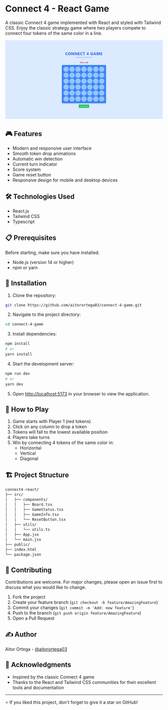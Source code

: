 # Connect 4 - React Game

A classic Connect 4 game implemented with React and styled with Tailwind CSS. Enjoy the classic strategy game where two players compete to connect four tokens of the same color in a line.

![Connect 4 Game Preview](./public/preview.png)

## 🎮 Features

- Modern and responsive user interface
- Smooth token drop animations
- Automatic win detection
- Current turn indicator
- Score system
- Game reset button
- Responsive design for mobile and desktop devices

## 🛠️ Technologies Used

- React.js
- Tailwind CSS
- Typescript

## 📋 Prerequisites

Before starting, make sure you have installed:

- Node.js (version 14 or higher)
- npm or yarn

## 🚀 Installation

1. Clone the repository:
```bash
git clone https://github.com/aitorortega03/connect-4-game.git
```

2. Navigate to the project directory:
```bash
cd connect-4-game
```

3. Install dependencies:
```bash
npm install
# or
yarn install
```

4. Start the development server:
```bash
npm run dev
# or
yarn dev
```

5. Open [http://localhost:5173](http://localhost:5173) in your browser to view the application.

## 🎯 How to Play

1. Game starts with Player 1 (red tokens)
2. Click on any column to drop a token
3. Tokens will fall to the lowest available position
4. Players take turns
5. Win by connecting 4 tokens of the same color in:
   - Horizontal
   - Vertical
   - Diagonal

## 🏗️ Project Structure

```
connect4-react/
├── src/
│   ├── components/
│   │   ├── Board.tsx
│   │   ├── GameStatus.tsx
│   │   ├── GameInfo.tsx
│   │   └── ResetButton.tsx
│   ├── utils/
│   │   └── utils.ts
│   ├── App.jsx
│   └── main.jsx
├── public/
├── index.html
└── package.json
```

## 🤝 Contributing

Contributions are welcome. For major changes, please open an issue first to discuss what you would like to change.

1. Fork the project
2. Create your feature branch (`git checkout -b feature/AmazingFeature`)
3. Commit your changes (`git commit -m 'Add: new feature'`)
4. Push to the branch (`git push origin feature/AmazingFeature`)
5. Open a Pull Request


## ✍️ Author

Aitor Ortega - [@aitorortega03](https://github.com/aitorortega03)

## 🎉 Acknowledgments

- Inspired by the classic Connect 4 game
- Thanks to the React and Tailwind CSS communities for their excellent tools and documentation

---

⭐️ If you liked this project, don't forget to give it a star on GitHub!
